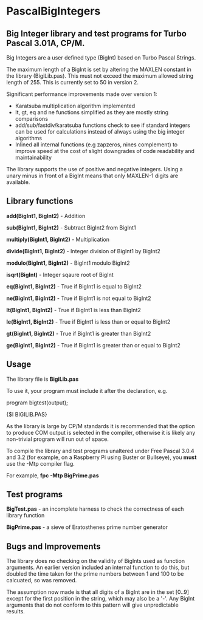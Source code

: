 # PascalBigIntegers
## Big Integer library and test programs for Turbo Pascal 3.01A, CP/M.

Big Integers are a user defined type (BigInt) based on Turbo Pascal Strings.

The maximum length of a BigInt is set by altering the MAXLEN
constant in the library (BigiLib.pas). This must not exceed the maximum
allowed string length of 255. This is currently set to 50 in version 2.

Significant performance improvements made over version 1:

  - Karatsuba multiplication algorithm implemented
  - lt, gt, eq and ne functions simplified as they are mostly string comparisons
  - add/sub/fastdiv/karatsuba functions check to see if standard integers can be
    used for calculations instead of always using the big integer algorithms
  - Inlined all internal functions (e.g zapzeros, nines complement) to improve speed
    at the cost of slight downgrades of code readability and maintainability

The library supports the use of positive and negative integers. Using a
unary minus in front of a BigInt means that only MAXLEN-1 digits are available.

## Library functions

**add(BigInt1, BigInt2)** - Addition

**sub(BigInt1, BigInt2)** - Subtract BigInt2 from BigInt1

**multiply(BigInt1, BigInt2)** - Multiplication

**divide(BigInt1, BigInt2)** - Integer division of BigInt1 by BigInt2

**modulo(BigInt1, BigInt2)** - BigInt1 modulo BigInt2

**isqrt(BigInt)** - Integer sqaure root of BigInt

**eq(BigInt1, BigInt2)** - True if BigInt1 is equal to BigInt2

**ne(BigInt1, BigInt2)** - True if BigInt1 is not equal to BigInt2

**lt(BigInt1, BigInt2)** - True if BigInt1 is less than BigInt2

**le(BigInt1, BigInt2)** - True if BigInt1 is less than or equal to BigInt2

**gt(BigInt1, BigInt2)** - True if BigInt1 is greater than BigInt2

**ge(BigInt1, BigInt2)** - True if BigInt1 is greater than or equal to BigInt2

## Usage

The library file is **BigiLib.pas** 

To use it, your program must include it after the declaration, e.g.

program bigtest(output);

{$I BIGILIB.PAS}

As the library is large by CP/M standards it is recommended that the option to produce COM
output is selected in the compiler, otherwise it is likely any non-trivial program will 
run out of space.

To compile the library and test programs unaltered under Free Pascal 3.0.4 and 3.2 (for example, on
a Raspberry Pi using Buster or Bullseye), you **must** use the -Mtp compiler flag.

For example, **fpc -Mtp BigPrime.pas** 

## Test programs

**BigTest.pas** - an incomplete harness to check the correctness of each library function

**BigPrime.pas** - a sieve of Eratosthenes prime number generator

## Bugs and Improvements

The library does no checking on the validity of BigInts used as function arguments. An
earlier version included an internal function to do this, but doubled the time taken for
the prime numbers between 1 and 100 to be calcuated, so was removed. 

The assumption now made is that all digits of a BigInt are in the set [0..9] except for the 
first position in the string, which may also be a '-'. Any BigInt arguments that do not conform
to this pattern will give unpredictable results.
